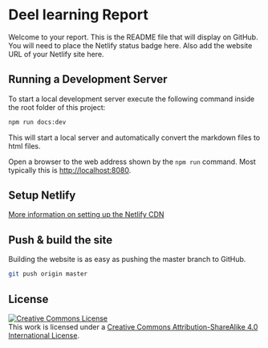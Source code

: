 # Deel learning Report

Welcome to your report. This is the README file that will display on GitHub. You will need to place the Netlify status badge here. Also add the website URL of your Netlify site here.

## Running a Development Server

To start a local development server execute the following command inside the root folder of this project:

```bash
npm run docs:dev
```

This will start a local server and automatically convert the markdown files to html files.

Open a browser to the web address shown by the `npm run` command. Most typically this is [http://localhost:8080](http://localhost:8080).

## Setup Netlify

[More information on setting up the Netlify CDN](https://devbit-git-course.netlify.app/netlify)

## Push & build the site

Building the website is as easy as pushing the master branch to GitHub.

```bash
git push origin master
```

## License

<a rel="license" href="http://creativecommons.org/licenses/by-sa/4.0/"><img alt="Creative Commons License" style="border-width:0" src="https://i.creativecommons.org/l/by-sa/4.0/88x31.png" /></a><br />This work is licensed under a <a rel="license" href="http://creativecommons.org/licenses/by-sa/4.0/">Creative Commons Attribution-ShareAlike 4.0 International License</a>.
